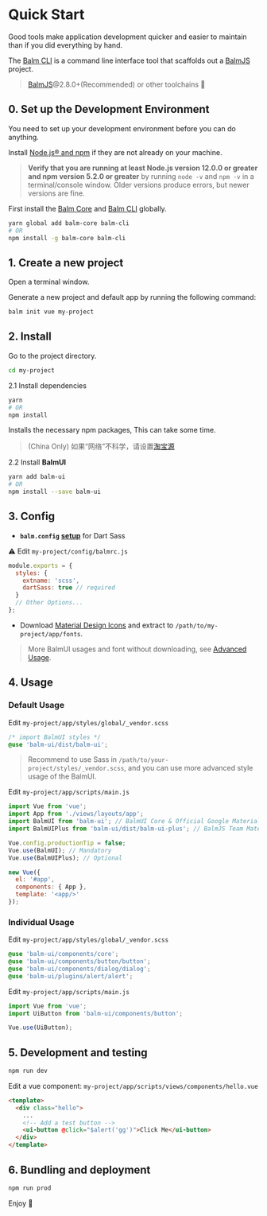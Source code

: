 # Quick Start

Good tools make application development quicker and easier to maintain than if you did everything by hand.

The [Balm CLI](https://github.com/balmjs/balm-cli) is a command line interface tool that scaffolds out a [BalmJS](https://github.com/balmjs/balm) project.

> [BalmJS](https://balm.js.org/)@2.8.0+(Recommended) or other toolchains 🚀

## 0. Set up the Development Environment

You need to set up your development environment before you can do anything.

Install [Node.js® and npm](https://nodejs.org/en/download/) if they are not already on your machine.

> **Verify that you are running at least Node.js version 12.0.0 or greater and npm version 5.2.0 or greater** by running `node -v` and `npm -v` in a terminal/console window. Older versions produce errors, but newer versions are fine.

First install the [Balm Core](https://github.com/balmjs/balm) and [Balm CLI](https://github.com/balmjs/balm-cli) globally.

```bash
yarn global add balm-core balm-cli
# OR
npm install -g balm-core balm-cli
```

## 1. Create a new project

Open a terminal window.

Generate a new project and default app by running the following command:

```bash
balm init vue my-project
```

## 2. Install

Go to the project directory.

```bash
cd my-project
```

2.1 Install dependencies

```bash
yarn
# OR
npm install
```

Installs the necessary npm packages, This can take some time.

> (China Only) 如果“网络”不科学，请设置[淘宝源](https://developer.aliyun.com/mirror/NPM)

2.2 Install **BalmUI**

```bash
yarn add balm-ui
# OR
npm install --save balm-ui
```

## 3. Config

- **`balm.config`** [**setup**](https://balm.js.org/docs/config/styles.html#styles-dartsass) for Dart Sass

⚠️️ Edit `my-project/config/balmrc.js`

```js
module.exports = {
  styles: {
    extname: 'scss',
    dartSass: true // required
  }
  // Other Options...
};
```

- Download [Material Design Icons](https://material.balmjs.com/material-icons.zip) and extract to `/path/to/my-project/app/fonts`.

> More BalmUI usages and font without downloading, see [Advanced Usage](https://material.balmjs.com/#/guide/advanced).

## 4. Usage

### Default Usage

Edit `my-project/app/styles/global/_vendor.scss`

```scss
/* import BalmUI styles */
@use 'balm-ui/dist/balm-ui';
```

> Recommend to use Sass in `/path/to/your-project/styles/_vendor.scss`, and you can use more advanced style usage of the BalmUI.

Edit `my-project/app/scripts/main.js`

```js
import Vue from 'vue';
import App from './views/layouts/app';
import BalmUI from 'balm-ui'; // BalmUI Core & Official Google Material Components
import BalmUIPlus from 'balm-ui/dist/balm-ui-plus'; // BalmJS Team Material Components

Vue.config.productionTip = false;
Vue.use(BalmUI); // Mandatory
Vue.use(BalmUIPlus); // Optional

new Vue({
  el: '#app',
  components: { App },
  template: '<app/>'
});
```

### Individual Usage

Edit `my-project/app/styles/global/_vendor.scss`

```scss
@use 'balm-ui/components/core';
@use 'balm-ui/components/button/button';
@use 'balm-ui/components/dialog/dialog';
@use 'balm-ui/plugins/alert/alert';
```

Edit `my-project/app/scripts/main.js`

```js
import Vue from 'vue';
import UiButton from 'balm-ui/components/button';

Vue.use(UiButton);
```

## 5. Development and testing

```bash
npm run dev
```

Edit a vue component: `my-project/app/scripts/views/components/hello.vue`

```html
<template>
  <div class="hello">
    ...
    <!-- Add a test button -->
    <ui-button @click="$alert('gg')">Click Me</ui-button>
  </div>
</template>
```

## 6. Bundling and deployment

```bash
npm run prod
```

Enjoy 👻
